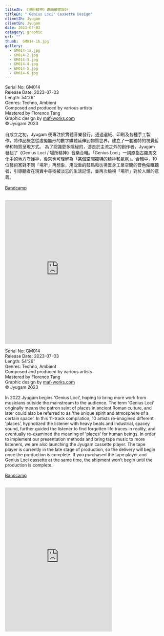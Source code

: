 ```yaml
---
titleZh: 《場所精神》專輯磁帶設計
titleEn: "'Genius Loci' Cassette Design"
clientZh: Jyugam
clientEn: Jyugam
date: 2023-07-03
category: graphic
url: ""
thumb:  GM014-1b.jpg
gallery:
  - GM014-1a.jpg
  - GM014-2.jpg
  - GM014-3.jpg
  - GM014-4.jpg
  - GM014-5.jpg
  - GM014-6.jpg
---
```


Serial No: GM014<br>
Release Date: 2023-07-03<br>
Length: 54'26"<br>
Genres: Techno, Ambient<br>
Composed and produced by various artists<br>
Mastered by Florence Tang<br>
Graphic design by [maf-works.com](https://maf-works.com)<br>
© Jyugam 2023
<br><br>
自成立之初，Jyugam 便專注於實體音樂發行，通過選紙、印刷及各種手工製作，將作品概念從虛擬無形的數字媒體延伸到物質世界，建立了一套獨特的視覺哲學和物質呈現方式。
為了認識更多隱秘的，游走於主流之外的創作者，Jyugam 發起了《Genius Loci / 場所精神》音樂合輯。「Genius Loci」一詞原指古羅馬文化中的地方守護神，後來也可理解為「某個空間獨特的精神和氣氛」。合輯中，10位藝術家對不同「場所」再想象，用沈重的鼓點和彷彿置身工業空間的音色催眠聽者，引導聽者在現實中尋找被淡忘的生活記憶，並再次檢視「場所」對於人類的意義。
<br><br>
[Bandcamp](https://jyugam.bandcamp.com/album/genius-loci-vol-1)
<br><br>
<iframe style="border: 0; width: 350px; height: 472px;" src="https://bandcamp.com/EmbeddedPlayer/album=510838805/size=large/bgcol=ffffff/linkcol=333333/artwork=none/transparent=true/" seamless><a href="https://jyugam.bandcamp.com/album/genius-loci-vol-1">場所精神 / Genius Loci Vol.1 by Various Artists</a></iframe>

<!-- lang -->

Serial No: GM014<br>
Release Date: 2023-07-03<br>
Length: 54'26"<br>
Genres: Techno, Ambient<br>
Composed and produced by various artists<br>
Mastered by Florence Tang<br>
Graphic design by [maf-works.com](https://maf-works.com)<br>
© Jyugam 2023
<br><br>
In 2022 Jyugam begins 'Genius Loci', hoping to bring more work from musicians outside the mainstream to the audience. The term 'Genius Loci' originally means the patron saint of places in ancient Roman culture, and later could also be referred to as 'the unique spirit and atmosphere of a certain space'. In this 11-track compilation, 10 artists re-imagined different 'places', hypnotized the listener with heavy beats and industrial, spacey sound, further guided the listener to find forgotten life traces in reality, and eventually re-examined the meaning of 'places' for human beings.
In order to implement our presentation methods and bring tape music to more listeners, we are also launching the Jyugam cassette player. The tape player is currently in the late stage of production, so the delivery will begin once the production is complete. If you purchased the tape player and Genius Loci cassette at the same time, the shipment won't begin until the production is complete. 
<br><br>
[Bandcamp](https://jyugam.bandcamp.com/album/genius-loci-vol-1)
<br><br>
<iframe style="border: 0; width: 350px; height: 472px;" src="https://bandcamp.com/EmbeddedPlayer/album=510838805/size=large/bgcol=ffffff/linkcol=333333/artwork=none/transparent=true/" seamless><a href="https://jyugam.bandcamp.com/album/genius-loci-vol-1">場所精神 / Genius Loci Vol.1 by Various Artists</a></iframe>